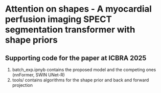 # Attention on shapes - A myocardial perfusion imaging SPECT segmentation transformer with shape priors
## Supporting code for the paper at ICBRA 2025

1. batch_exp.ipnyb contains the proposed model and the competing ones (nnFormer, SWIN UNet-R)
2. tools/ contains algorithms for the shape prior and back and forward projection